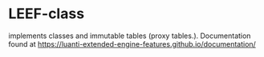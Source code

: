 # LEEF-class
implements classes and immutable tables (proxy tables.).
Documentation found at https://luanti-extended-engine-features.github.io/documentation/
